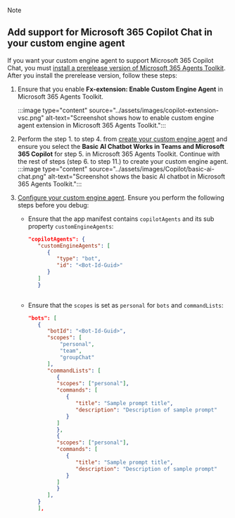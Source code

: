 > [!NOTE]
>
> ## Add support for Microsoft 365 Copilot Chat in your custom engine agent
   >
   > If you want your custom engine agent to support Microsoft 365 Copilot Chat, you must [install a prerelease version of Microsoft 365 Agents Toolkit](../toolkit/install-Teams-Toolkit.md#install-a-prerelease-version). After you install the prerelease version, follow these steps:
   >
   > 1. Ensure that you enable **Fx-extension: Enable Custom Engine Agent** in Microsoft 365 Agents Toolkit.
   >
   >    :::image type="content" source="../assets/images/copilot-extension-vsc.png" alt-text="Screenshot shows how to enable custom engine agent extension in Microsoft 365 Agents Toolkit.":::
   >
   > 2. Perform the step 1. to step 4. from [create your custom engine agent](/microsoftteams/platform/teams-ai-library-tutorial?tutorial-step=2) and ensure you select the **Basic AI Chatbot Works in Teams and Microsoft 365 Copilot** for step 5. in Microsoft 365 Agents Toolkit. Continue with the rest of steps (step 6. to step 11.) to create your custom engine agent.<br>
   >    :::image type="content" source="../assets/images/Copilot/basic-ai-chat.png" alt-text="Screenshot shows the basic AI chatbot in Microsoft 365 Agents Toolkit.":::<br>
   > 3. [Configure your custom engine agent](/microsoftteams/platform/teams-ai-library-tutorial?tutorial-step=3). Ensure you perform the following steps before you debug:
   >     * Ensure that the app manifest contains `copilotAgents` and its sub property `customEngineAgents`:
   >
   >        ```json
   >        "copilotAgents": { 
   >           "customEngineAgents": [ 
   >              { 
   >                 "type": "bot", 
   >                 "id": "<Bot-Id-Guid>" 
   >              } 
   >           ] 
   >           }
   >      
   >        ```
>
   >     * Ensure that the `scopes` is set as `personal` for `bots` and `commandLists`:
   >
   >        ```json
   >        "bots": [ 
   >           { 
   >              "botId": "<Bot-Id-Guid>", 
   >              "scopes": [
   >                  "personal",
   >                  "team",
   >                  "groupChat"
   >              ],
   >              "commandLists": [ 
   >                 { 
   >                 "scopes": ["personal"], 
   >                 "commands": [ 
   >                    { 
   >                       "title": "Sample prompt title", 
   >                       "description": "Description of sample prompt" 
   >                    } 
   >                 ] 
   >                 }, 
   >                 { 
   >                 "scopes": ["personal"], 
   >                 "commands": [ 
   >                    { 
   >                       "title": "Sample prompt title", 
   >                       "description": "Description of sample prompt" 
   >                    } 
   >                 ] 
   >                 } 
   >              ], 
   >           } 
   >           ], 
   >      
   >        ```

